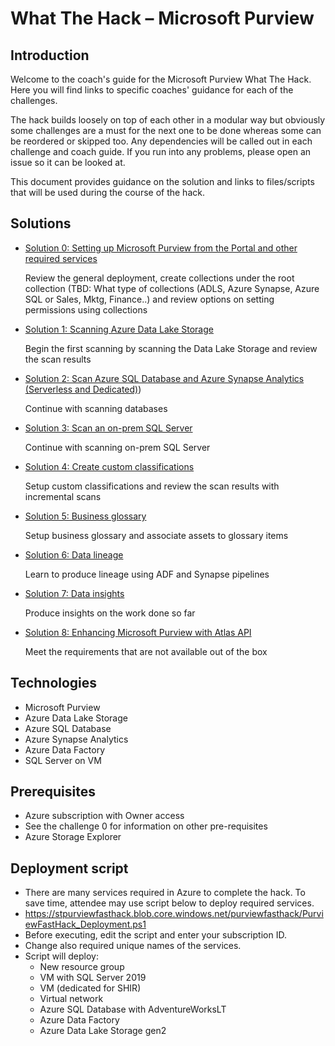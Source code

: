 # What The Hack – Microsoft Purview 

## Introduction

Welcome to the coach's guide for the Microsoft Purview What The Hack. Here you will find links to specific coaches' guidance for each of the challenges. 

The hack builds loosely on top of each other in a modular way but obviously some challenges are a must for the next one to be done whereas some can be reordered or skipped too. Any dependencies will be called out in each challenge and coach guide. If you run into any problems, please open an issue so it can be looked at. 

This document provides guidance on the solution and links to files/scripts that will be used during the course of the hack. 

## Solutions 

- [Solution 0: Setting up Microsoft Purview from the Portal and other required services](./Solution0.md)

    Review the general deployment, create collections under the root collection (TBD: What type of collections (ADLS, Azure Synapse, Azure SQL or Sales, Mktg, Finance..) and review options on setting permissions using collections 
- [Solution 1: Scanning Azure Data Lake Storage](./Solution1.md)

    Begin the first scanning by scanning the Data Lake Storage and review the scan results 
- [Solution 2: Scan Azure SQL Database and Azure Synapse Analytics (Serverless and Dedicated)](./Solution2.md)) 

    Continue with scanning databases 
- [Solution 3: Scan an on-prem SQL Server](./Solution3.md)

    Continue with scanning on-prem SQL Server 
- [Solution 4: Create custom classifications](./Solution4.md)

    Setup custom classifications and review the scan results with incremental scans 
- [Solution 5: Business glossary](./Solution5.md)

    Setup business glossary and associate assets to glossary items 
- [Solution 6: Data lineage](./Solution6.md)

    Learn to produce lineage using ADF and Synapse pipelines 
- [Solution 7: Data insights](./Solution7.md)

    Produce insights on the work done so far 
- [Solution 8: Enhancing Microsoft Purview with Atlas API](./Solution8.md)

    Meet the requirements that are not available out of the box 
  
  
## Technologies 

- Microsoft Purview 
- Azure Data Lake Storage 
- Azure SQL Database 
- Azure Synapse Analytics 
- Azure Data Factory 
- SQL Server on VM 

## Prerequisites 

- Azure subscription with Owner access 
- See the challenge 0 for information on other pre-requisites 
- Azure Storage Explorer 

## Deployment script 

- There are many services required in Azure to complete the hack. To save time, attendee may use script below to deploy required services. 
- https://stpurviewfasthack.blob.core.windows.net/purviewfasthack/PurviewFastHack_Deployment.ps1  
- Before executing, edit the script and enter your subscription ID. 
- Change also required unique names of the services. 
- Script will deploy: 
  - New resource group 
  - VM with SQL Server 2019 
  - VM (dedicated for SHIR) 
  - Virtual network 
  - Azure SQL Database with AdventureWorksLT 
  - Azure Data Factory 
  - Azure Data Lake Storage gen2 
